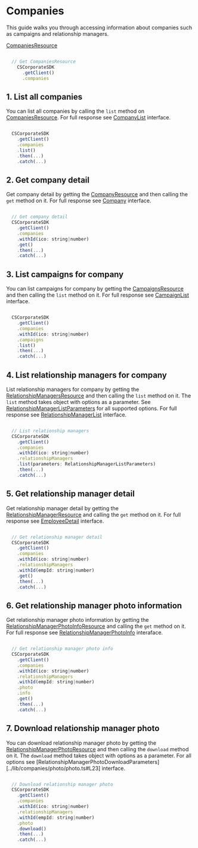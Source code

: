 # Companies

This guide walks you through accessing information about companies such as campaigns and relationship managers.

[CompaniesResource](../lib/companies/companies.ts#L5)

```javascript

  // Get CompaniesResource
    CSCorporateSDK
      .getClient()
      .companies

```

## 1. List all companies

You can list all companies by calling the `list` method on [CompaniesResource](../lib/companies/companies.ts#L5). For full response see [CompanyList](../lib/companies/companies.ts#L75) interface.

```javascript

  CSCorporateSDK
    .getClient()
    .companies
    .list()
    .then(...)
    .catch(...)

```

## 2. Get company detail 

Get company detail by getting the [CompanyResource](../lib/companies/companies.ts#L33) and then calling the `get` method on it. For full response see [Company](../lib/companies/companies.ts#L77) interface.

```javascript

  // Get company detail
  CSCorporateSDK
    .getClient()
    .companies
    .withId(ico: string|number)
    .get()
    .then(...)
    .catch(...)

```

## 3. List campaigns for company

You can list campaigns for company by getting the [CampaignsResource](../lib/companies/campaigns.ts#L3) and then calling the `list` method on it. For full response see [CampaignList](../lib/companies/campaigns.ts#L21) interface.

```javascript

  CSCorporateSDK
    .getClient()
    .companies
    .withId(ico: string|number)
    .campaigns
    .list()
    .then(...)
    .catch(...)

```

## 4. List relationship managers for company

List relationship managers for company by getting the [RelationshipManagersResource](../lib/companies/relationship-managers.ts#L4) and then calling the `list` method on it. The `list` method takes object with options as a parameter. See [RelationshipManagerListParameters](../lib/companies/relationship-managers.ts#L71) for all supported options. For full response see [RelationshipManagerList](../lib/companies/relationship-managers.ts#L79) interface.

```javascript

  // List relationship managers
  CSCorporateSDK
    .getClient()
    .companies
    .withId(ico: string|number)
    .relationshipManagers
    .list(parameters: RelationshipManagerListParameters)
    .then(...)
    .catch(...)

```

## 5. Get relationship manager detail

Get relationship manager detail by getting the [RelationshipManagerResource](../lib/companies/relationship-managers.ts#L38) and calling the `get` method on it. For full response see [EmployeeDetail](../lib/companies/relationship-managers.ts#L145) interface.

```javascript

  // Get relationship manager detail
  CSCorporateSDK
    .getClient()
    .companies
    .withId(ico: string|number)
    .relationshipManagers
    .withId(empId: string|number)
    .get()
    .then(...)
    .catch(...)

```

## 6. Get relationship manager photo information

Get relationship manager photo information by getting the [RelationshipManagerPhotoInfoResource](../lib/companies/photo/info.ts#L3) and calling the `get` method on it. For full response see [RelationshipManagerPhotoInfo](../lib/companies/photo/info.ts#L21) interaface.

```javascript

  // Get relationship manager photo info
  CSCorporateSDK
    .getClient()
    .companies
    .withId(ico: string|number)
    .relationshipManagers
    .withId(empId: string|number)
    .photo
    .info
    .get()
    .then(...)
    .catch(...)

```

## 7. Download relationship manager photo

You can download relationship manager photo by getting the [RelationshipManagerPhotoResource](../lib/companies/photo/photo.ts#L4) and then calling the `download` method on it. The `download` method takes object with options as a parameter. For all options see [RelationshipManagerPhotoDownloadParameters][../lib/companies/photo/photo.ts#L23] interface.

```javascript

  // Download relationship manager photo
  CSCorporateSDK
    .getClient()
    .companies
    .withId(ico: string|number)
    .relationshipManagers
    .withId(empId: string|number)
    .photo
    .download()
    .then(...)
    .catch(...)

```